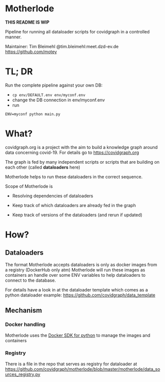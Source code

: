 # Motherlode
**THIS README IS WIP**

Pipeline for running all dataloader scripts for covidgraph in a controlled manner.

Maintainer: Tim Bleimehl @tim.bleimehl:meet.dzd-ev.de https://github.com/motey

# TL; DR
Run the complete pipeline against your own DB:
* ```cp env/DEFAULT.env env/myconf.env```
* change the DB connection in env/myconf.env
* run
```
ENV=myconf python main.py
```


# What?

covidgraph.org is a project with the aim to build a knowledge graph around data concerning covid-19. For details go to https://covidgraph.org

The graph is fed by many independent scripts or scripts that are building on each other (called **dataloaders** here)

Motherlode helps to run these dataloaders in the correct sequence.

Scope of Motherlode is

* Resolving dependencies of dataloaders

* Keep track of which dataloaders are already fed in the graph

* Keep track of versions of the dataloaders (and rerun if updated)

# How?

## Dataloaders

The format Motherlode accepts dataloaders is only as docker images from a registry (DockerHub only atm)
Motherlode will run these images as containers an handle over some ENV variables to help dataloaders to connect to the database. 

For details have a look in at the dataloader template which comes as a python dataloader example: https://github.com/covidgraph/data_template

## Mechanism

### Docker handling

Motherlode uses the [Docker SDK for python](https://docker-py.readthedocs.io/en/stable/) to manage the images and containers

### Registry

There is a file in the repo that serves as registry for dataloader at https://github.com/covidgraph/motherlode/blob/master/motherlode/data_sources_registry.py 

